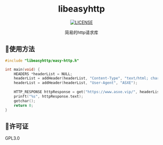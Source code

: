<div align="center">
<h1 align="center">libeasyhttp</h1>

[![LICENSE](https://img.shields.io/badge/License-gpl3.0-red)]()

<p>简易的http请求库</p>
</div>

## 🎈使用方法
```C
#include "libeasyhttp/easy-http.h"

int main(void) {
    HEADERS *headerList = NULL;
    headerList = addHeader(headerList, "Content-Type", "text/html; charset=utf-8");
    headerList = addHeader(headerList, "User-Agent", "ASXE");
    
    HTTP_RESPONSE httpResponse = get("https://www.asxe.vip/", headerList);
    prinft("%s", httpResponse.text);
    getchar();
    return 0;
}
```

## 🎉许可证

GPL3.0

